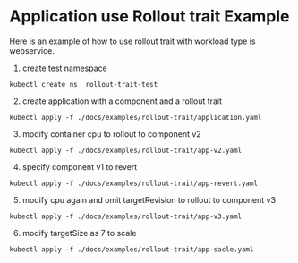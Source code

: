 # Application use Rollout trait Example

Here is an example of how to use rollout trait with workload type is webservice.

1. create test namespace
```shell
kubectl create ns  rollout-trait-test
```

2. create application with a component and a rollout trait
```shell
kubectl apply -f ./docs/examples/rollout-trait/application.yaml
```

3. modify container cpu to rollout to component v2
```shell
kubectl apply -f ./docs/examples/rollout-trait/app-v2.yaml
```

4. specify component v1 to revert
```shell
kubectl apply -f ./docs/examples/rollout-trait/app-revert.yaml
```

5. modify cpu again and omit targetRevision to rollout to component v3
```shell
kubectl apply -f ./docs/examples/rollout-trait/app-v3.yaml
```

6. modify targetSize as 7 to scale
```shell
kubectl apply -f ./docs/examples/rollout-trait/app-sacle.yaml
```
